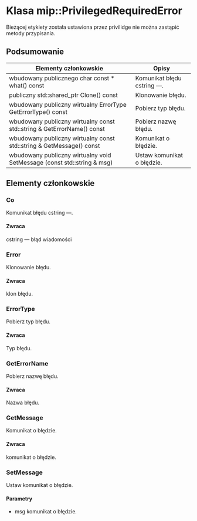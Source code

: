 # <a name="class-mipprivilegedrequirederror"></a>Klasa mip::PrivilegedRequiredError 
Bieżącej etykiety została ustawiona przez privilidge nie można zastąpić metody przypisania.
  
## <a name="summary"></a>Podsumowanie
 Elementy członkowskie                        | Opisy                                
--------------------------------|---------------------------------------------
wbudowany publicznego char const * what() const  |  Komunikat błędu cstring —.
publiczny std::shared_ptr<Error> Clone() const  |  Klonowanie błędu.
wbudowany publiczny wirtualny ErrorType GetErrorType() const  |  Pobierz typ błędu.
wbudowany publiczny wirtualny const std::string & GetErrorName() const  |  Pobierz nazwę błędu.
wbudowany publiczny wirtualny const std::string & GetMessage() const  |  Komunikat o błędzie.
wbudowany publiczny wirtualny void SetMessage (const std::string & msg)  |  Ustaw komunikat o błędzie.
  
## <a name="members"></a>Elementy członkowskie
  
### <a name="what"></a>Co
Komunikat błędu cstring —.
  
#### <a name="returns"></a>Zwraca
cstring — błąd wiadomości
  
### <a name="error"></a>Error
Klonowanie błędu.
  
#### <a name="returns"></a>Zwraca
klon błędu.
  
### <a name="errortype"></a>ErrorType
Pobierz typ błędu.
  
#### <a name="returns"></a>Zwraca
Typ błędu.
  
### <a name="geterrorname"></a>GetErrorName
Pobierz nazwę błędu.
  
#### <a name="returns"></a>Zwraca
Nazwa błędu.
  
### <a name="getmessage"></a>GetMessage
Komunikat o błędzie.
  
#### <a name="returns"></a>Zwraca
komunikat o błędzie.
  
### <a name="setmessage"></a>SetMessage
Ustaw komunikat o błędzie.
  
#### <a name="parameters"></a>Parametry
* msg komunikat o błędzie.